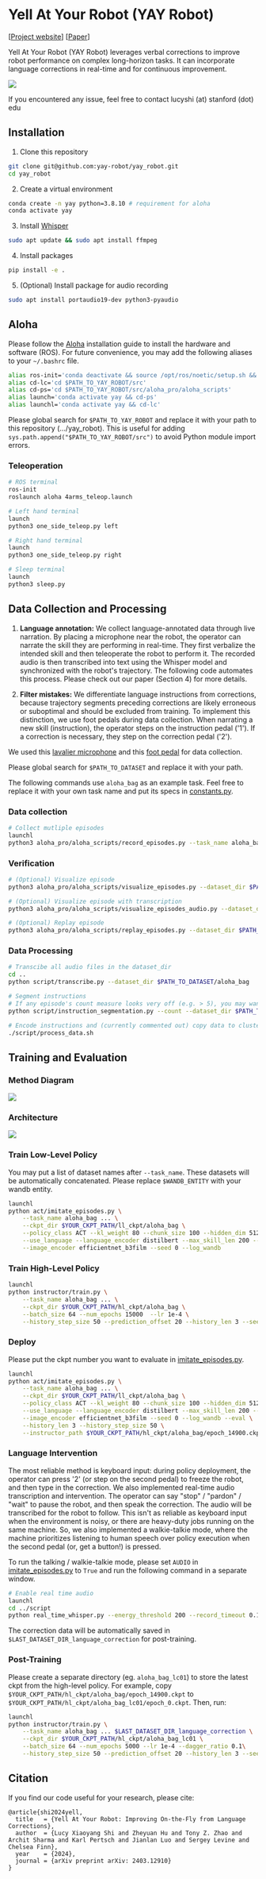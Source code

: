 # Yell At Your Robot (YAY Robot)

[[Project website](https://yay-robot.github.io/)] [[Paper](https://arxiv.org/abs/2403.12910)]


Yell At Your Robot (YAY Robot) leverages verbal corrections to improve robot performance on complex long-horizon tasks. It can incorporate language corrections in real-time and for continuous improvement.

![](assets/teaser.png)

If you encountered any issue, feel free to contact lucyshi (at) stanford (dot) edu

## Installation
1. Clone this repository
```bash
git clone git@github.com:yay-robot/yay_robot.git
cd yay_robot
```

2. Create a virtual environment
```bash 
conda create -n yay python=3.8.10 # requirement for aloha
conda activate yay
```

3. Install [Whisper](https://github.com/openai/whisper)
```bash
sudo apt update && sudo apt install ffmpeg
```

4. Install packages
```bash
pip install -e .
```

5. (Optional) Install package for audio recording
```bash
sudo apt install portaudio19-dev python3-pyaudio
```

## Aloha
Please follow the [Aloha](https://github.com/tonyzhaozh/aloha) installation guide to install the hardware and software (ROS). For future convenience, you may add the following aliases to your `~/.bashrc` file. 
```bash
alias ros-init='conda deactivate && source /opt/ros/noetic/setup.sh && source ~/interbotix_ws/devel/setup.sh && cd ~/interbotix_ws/'
alias cd-lc='cd $PATH_TO_YAY_ROBOT/src'
alias cd-ps='cd $PATH_TO_YAY_ROBOT/src/aloha_pro/aloha_scripts'
alias launch='conda activate yay && cd-ps'
alias launchl='conda activate yay && cd-lc'
```

Please global search for `$PATH_TO_YAY_ROBOT` and replace it with your path to this repository (.../yay_robot). This is useful for adding `sys.path.append("$PATH_TO_YAY_ROBOT/src")` to avoid Python module import errors.

### Teleoperation
```bash
# ROS terminal
ros-init
roslaunch aloha 4arms_teleop.launch

# Left hand terminal
launch
python3 one_side_teleop.py left

# Right hand terminal
launch
python3 one_side_teleop.py right

# Sleep terminal
launch
python3 sleep.py
```

## Data Collection and Processing
1) **Language annotation:** We collect language-annotated data through live narration. By placing a microphone near the robot, the operator can narrate the skill they are performing in real-time. They first verbalize the intended skill and then teleoperate the robot to perform it. The recorded audio is then transcribed into text using the Whisper model and synchronized with the robot's trajectory. The following code automates this process. Please check out our paper (Section 4) for more details.

2) **Filter mistakes:** We differentiate language instructions from corrections, because trajectory segments preceding corrections are likely erroneous or suboptimal and should be excluded from training.
To implement this distinction, we use foot pedals during data collection. When narrating a new skill (instruction), the operator steps on the instruction pedal ('1'). If a correction is necessary, they step on the correction pedal ('2'). 

We used this [lavalier microphone](https://a.co/d/5yS4eBN) and this [foot pedal](https://a.co/d/ihOs7Mn) for data collection.

Please global search for `$PATH_TO_DATASET` and replace it with your path.

The following commands use `aloha_bag` as an example task. Feel free to replace it with your own task name and put its specs in [constants.py](src/aloha_pro/aloha_scripts/constants.py).


### Data collection
```bash
# Collect mutliple episodes 
launchl
python3 aloha_pro/aloha_scripts/record_episodes.py --task_name aloha_bag --num_episodes 3
```

### Verification
```bash
# (Optional) Visualize episode
python3 aloha_pro/aloha_scripts/visualize_episodes.py --dataset_dir $PATH_TO_DATASET/aloha_bag --episode_idx 0

# (Optional) Visualize episode with transcription
python3 aloha_pro/aloha_scripts/visualize_episodes_audio.py --dataset_dir $PATH_TO_DATASET/aloha_bag --visualize_option --transcribe --start_episode_idx 0 --end_episode_idx 2

# (Optional) Replay episode
python3 aloha_pro/aloha_scripts/replay_episodes.py --dataset_dir $PATH_TO_DATASET/aloha_bag --episode_idx 0
```

### Data Processing
```bash
# Transcibe all audio files in the dataset_dir
cd ..
python script/transcribe.py --dataset_dir $PATH_TO_DATASET/aloha_bag

# Segment instructions
# If any episode's count measure looks very off (e.g. > 5), you may want to look at the transcribed text of this episode and/or visualize it. This alignment step is very important for data quality.
python script/instruction_segmentation.py --count --dataset_dir $PATH_TO_DATASET/aloha_bag

# Encode instructions and (currently commented out) copy data to cluster
./script/process_data.sh
```

## Training and Evaluation
### Method Diagram
![](assets/method.jpeg)

### Architecture
![](assets/architecture.png)


### Train Low-Level Policy

You may put a list of dataset names after `--task_name`. These datasets will be automatically concatenated. Please replace `$WANDB_ENTITY` with your wandb entity.

```bash
launchl
python act/imitate_episodes.py \
    --task_name aloha_bag ... \
    --ckpt_dir $YOUR_CKPT_PATH/ll_ckpt/aloha_bag \
    --policy_class ACT --kl_weight 80 --chunk_size 100 --hidden_dim 512 --batch_size 16 --dim_feedforward 3200 \
    --use_language --language_encoder distilbert --max_skill_len 200 --num_epochs 30000  --lr 1e-4 \
    --image_encoder efficientnet_b3film --seed 0 --log_wandb
```

### Train High-Level Policy
```bash
launchl
python instructor/train.py \
    --task_name aloha_bag ... \
    --ckpt_dir $YOUR_CKPT_PATH/hl_ckpt/aloha_bag \
    --batch_size 64 --num_epochs 15000  --lr 1e-4 \
    --history_step_size 50 --prediction_offset 20 --history_len 3 --seed 0 --log_wandb
```

### Deploy

Please put the ckpt number you want to evaluate in [imitate_episodes.py](src/act/imitate_episodes.py).
```bash
launchl
python act/imitate_episodes.py \
    --task_name aloha_bag ... \
    --ckpt_dir $YOUR_CKPT_PATH/ll_ckpt/aloha_bag \
    --policy_class ACT --kl_weight 80 --chunk_size 100 --hidden_dim 512 --batch_size 16 --dim_feedforward 3200 \
    --use_language --language_encoder distilbert --max_skill_len 200 --num_epochs 30000  --lr 1e-4 \
    --image_encoder efficientnet_b3film --seed 0 --log_wandb --eval \
    --history_len 3 --history_step_size 50 \
    --instructor_path $YOUR_CKPT_PATH/hl_ckpt/aloha_bag/epoch_14900.ckpt
```

### Language Intervention

The most reliable method is keyboard input: during policy deployment, the operator can press '2' (or step on the second pedal) to freeze the robot, and then type in the correction. We also implemented real-time audio transcription and intervention. The operator can say "stop" / "pardon" / "wait" to pause the robot, and then speak the correction. The audio will be transcribed for the robot to follow. This isn't as reliable as keyboard input when the environment is noisy, or there are heavy-duty jobs running on the same machine. So, we also implemented a walkie-talkie mode, where the machine prioritizes listening to human speech over policy execution when the second pedal (or, get a button!) is pressed.

To run the talking / walkie-talkie mode, please set `AUDIO` in [imitate_episodes.py](src/act/imitate_episodes.py) to `True` and run the following command in a separate window.


```bash
# Enable real time audio
launchl
cd ../script
python real_time_whisper.py --energy_threshold 200 --record_timeout 0.1 --phrase_timeout 0.2
```

The correction data will be automatically saved in `$LAST_DATASET_DIR_language_correction` for post-training.

### Post-Training

Please create a separate directory (eg. `aloha_bag_lc01`) to store the latest ckpt from the high-level policy. For example, copy `$YOUR_CKPT_PATH/hl_ckpt/aloha_bag/epoch_14900.ckpt` to `$YOUR_CKPT_PATH/hl_ckpt/aloha_bag_lc01/epoch_0.ckpt`. Then, run:

```bash
launchl
python instructor/train.py \
    --task_name aloha_bag ... $LAST_DATASET_DIR_language_correction \
    --ckpt_dir $YOUR_CKPT_PATH/hl_ckpt/aloha_bag_lc01 \
    --batch_size 64 --num_epochs 5000 --lr 1e-4 --dagger_ratio 0.1\
    --history_step_size 50 --prediction_offset 20 --history_len 3 --seed 0 --log_wandb
```

## Citation

If you find our code useful for your research, please cite:
```
@article{shi2024yell,
  title   = {Yell At Your Robot: Improving On-the-Fly from Language Corrections},
  author  = {Lucy Xiaoyang Shi and Zheyuan Hu and Tony Z. Zhao and Archit Sharma and Karl Pertsch and Jianlan Luo and Sergey Levine and Chelsea Finn},
  year    = {2024},
  journal = {arXiv preprint arXiv: 2403.12910}
}
```